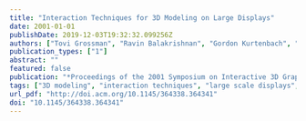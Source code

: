 ```yaml
---
title: "Interaction Techniques for 3D Modeling on Large Displays"
date: 2001-01-01
publishDate: 2019-12-03T19:32:32.099256Z
authors: ["Tovi Grossman", "Ravin Balakrishnan", "Gordon Kurtenbach", "George Fitzmaurice", "Azam Khan", "Bill Buxton"]
publication_types: ["1"]
abstract: ""
featured: false
publication: "*Proceedings of the 2001 Symposium on Interactive 3D Graphics*"
tags: ["3D modeling", "interaction techniques", "large scale displays", "tape drawing", "two-handed input"]
url_pdf: "http://doi.acm.org/10.1145/364338.364341"
doi: "10.1145/364338.364341"
---
```


